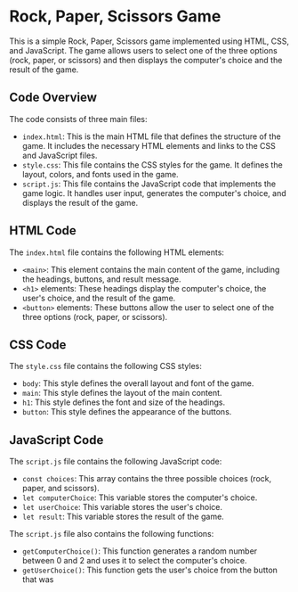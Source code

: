  # Rock, Paper, Scissors Game

This is a simple Rock, Paper, Scissors game implemented using HTML, CSS, and JavaScript. The game allows users to select one of the three options (rock, paper, or scissors) and then displays the computer's choice and the result of the game.

## Code Overview

The code consists of three main files:

- `index.html`: This is the main HTML file that defines the structure of the game. It includes the necessary HTML elements and links to the CSS and JavaScript files.
- `style.css`: This file contains the CSS styles for the game. It defines the layout, colors, and fonts used in the game.
- `script.js`: This file contains the JavaScript code that implements the game logic. It handles user input, generates the computer's choice, and displays the result of the game.

## HTML Code

The `index.html` file contains the following HTML elements:

- `<main>`: This element contains the main content of the game, including the headings, buttons, and result message.
- `<h1>` elements: These headings display the computer's choice, the user's choice, and the result of the game.
- `<button>` elements: These buttons allow the user to select one of the three options (rock, paper, or scissors).

## CSS Code

The `style.css` file contains the following CSS styles:

- `body`: This style defines the overall layout and font of the game.
- `main`: This style defines the layout of the main content.
- `h1`: This style defines the font and size of the headings.
- `button`: This style defines the appearance of the buttons.

## JavaScript Code

The `script.js` file contains the following JavaScript code:

- `const choices`: This array contains the three possible choices (rock, paper, and scissors).
- `let computerChoice`: This variable stores the computer's choice.
- `let userChoice`: This variable stores the user's choice.
- `let result`: This variable stores the result of the game.

The `script.js` file also contains the following functions:

- `getComputerChoice()`: This function generates a random number between 0 and 2 and uses it to select the computer's choice.
- `getUserChoice()`: This function gets the user's choice from the button that was
